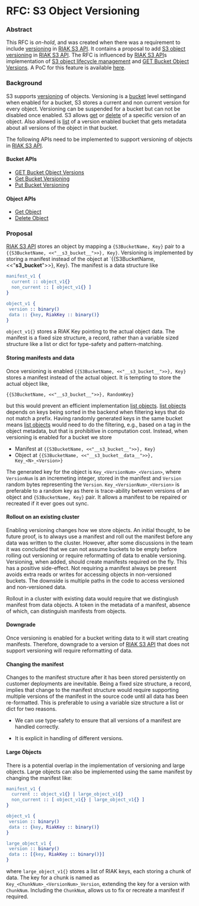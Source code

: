 # RFC: S3 Object Versioning

### Abstract

This RFC is *on-hold*, and was created when there was a requirement to include [versioning][1] in [RIAK S3 API][3]. It contains a proposal to add [S3 object versioning][1] in [RIAK S3 API][3]. The RFC is influenced by [RIAK S3 API][3]s implementation of [S3 object lifecycle management][4] and [GET Bucket Object Versions][8]. A PoC for this feature is available [here][7].

### Background

S3 supports [versioning][1] of objects. Versioning is a [bucket][2] level settingand when enabled for a bucket, S3 stores a current and non current version for every object. Versioning can be suspended for a bucket but can not be disabled once enabled. S3 allows [get][11] or [delete][11] of a specific version of an object. Also allowed is [list][8] of a version enabled bucket that gets metadata about all versions of the object in that bucket.

The following APIs need to be implemented to support versioning of objects in [RIAK S3 API][2].

#### Bucket APIs

* [GET Bucket Object Versions][8]
* [Get Bucket Versioning][9]
* [Put Bucket Versioning][10]

#### Object APIs

* [Get Object][11]
* [Delete Object][12]

### Proposal

[RIAK S3 API][2] stores an object by mapping a `{S3BucketName, Key}` pair to a `{{S3BucketName, <<"__s3_bucket__">>}, Key}`. Versioning is implemented by storing a manifest instead of the object at `{{S3BucketName, <<"__s3_bucket__">>}, Key}. The manifest is a data structure like

```erlang
manifest_v1 {
  current :: object_v1{}
  non_current :: [ object_v1{} ]
}

object_v1 {
 version :: binary()
 data :: {key, RiakKey :: binary()}
}
```

`object_v1{}` stores a RIAK Key pointing to the actual object data. The manifest is a fixed size structure, a record, rather than a variable sized structure like a list or dict for type-safety and pattern-matching.

#### Storing manifests and data

Once versioning is enabled `{{S3BucketName, <<"__s3_bucket__">>}, Key}` stores a manifest instead of the actual object. It is tempting to store the actual object like,

`{{S3BucketName, <<"__s3_bucket__">>}, RandomKey}`

but this would prevent an efficient implementation [list objects][6]. [list objects][6] depends on keys being sorted in the backend when filtering keys that do not match a prefix. Having randomly generated keys in the same bucket means [list objects][6] would need to do the filtering, e.g., based on a tag in the object metadata, but that is prohibitive in computation cost. Instead, when versioning is enabled for a bucket we store

* Manifest at `{{S3BucketName, <<"__s3_bucket__">>}, Key}`
* Object at `{{S3BucketName, <<"__s3_bucket__data__">>}, Key_<N>_<Version>}`

The generated key for the object is `Key_<VersionNum>_<Version>`, where `VersionNum` is an incremeting integer, stored in the manifest and `Version` random bytes representing the `Version`. `Key_<VersionNum>_<Version>` is preferable to a random key as there is trace-ability between versions of an object and `{S3BucketName, Key}` pair. It allows a manifest to be repaired or recreated if it ever goes out sync.

#### Rollout on an existing cluster

Enabling versioning changes how we store objects. An initial thought, to be future proof, is to always use a manifest and roll out the manifest before any data was written to the cluster. However, after some discussions in the team it was concluded that we can not assume buckets to be empty before rolling out versioning or require reformatting of data to enable versioning. Versioning, when added, should create manifests required on the fly. This has a positive side-effect. Not requiring a manifest always be present avoids extra reads or writes for accessing objects in non-versioned buckets. The downside is multiple paths in the code to access versioned and non-versioned data.

Rollout in a cluster with existing data would require that we distingiush manifest from data objects. A token in the metadata of a manifest, absence of which, can distinguish manifests from objects.

#### Downgrade

Once versioning is enabled for a bucket writing data to it will start creating manifests. Therefore, downgrade to a version of [RIAK S3 API][3] that does not support versioning will require reformatting of data.

#### Changing the manifest

Changes to the manifest structure after it has been stored persistently on customer deployments are inevitable. Being a fixed size structure, a record, implies that change to the manifest structure would require supporting multiple versions of the manifest in the source code until all data has been re-formatted. This is preferable to using a variable size structure a list or dict for two reasons.

* We can use type-safety to ensure that all versions of a manifest are handled correctly.

* It is explicit in handling of different versions.

#### Large Objects

There is a potential overlap in the implementation of versioning and large objects. Large objects can also be implemented using the same manifest by changing the manifest like:

```erlang
manifest_v1 {
  current :: object_v1{} | large_object_v1{}
  non_current :: [ object_v1{} | large_object_v1{} ]
}

object_v1 {
 version :: binary()
 data :: {key, RiakKey :: binary()}
}

large_object_v1 {
 version :: binary()
 data :: [{key, RiakKey :: binary()}]
}
```

where `large_object_v1{}` stores a list of RIAK keys, each storing a chunk of data. The key for a chunk is named as `Key_<ChunkNum>_<VersionNum>_Version`, extending the key for a version with `ChunkNum`. Including the `ChunkNum`, allows us to fix or recreate a manifest if required.


[1]: https://docs.aws.amazon.com/AmazonS3/latest/dev/Versioning.html
[2]: http://docs.aws.amazon.com/AmazonS3/latest/dev/UsingBucket.html
[3]: http://github.com/basho/riak_s3_api
[4]: http://docs.aws.amazon.com/AmazonS3/latest/dev/object-lifecycle-mgmt.html
[5]: http://docs.aws.amazon.com/AmazonS3/latest/API/v2-RESTBucketGET.html
[6]: http://docs.aws.amazon.com/AmazonS3/latest/API/v2-RESTBucketGET.html
[7]: https://github.com/raghavkarol/riak_s3_api/pull/1
[8]: http://docs.aws.amazon.com/AmazonS3/latest/API/RESTBucketGETVersion.html
[9]: http://docs.aws.amazon.com/AmazonS3/latest/API/RESTBucketGETversioningStatus.html
[10]: http://docs.aws.amazon.com/AmazonS3/latest/API/RESTBucketPUTVersioningStatus.html
[11]: http://docs.aws.amazon.com/AmazonS3/latest/API/RESTObjectGET.html
[12]: http://docs.aws.amazon.com/AmazonS3/latest/API/RESTObjectDELETE.html
